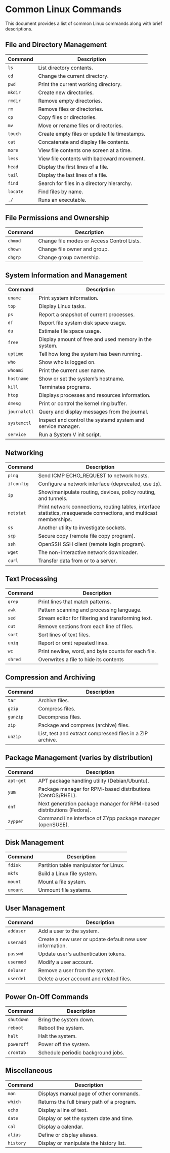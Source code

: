 # Common Linux Commands

This document provides a list of common Linux commands along with brief descriptions.

## File and Directory Management

| Command | Description                           |
|---------|---------------------------------------|
| `ls`    | List directory contents.              |
| `cd`    | Change the current directory.         |
| `pwd`   | Print the current working directory.  |
| `mkdir` | Create new directories.               |
| `rmdir` | Remove empty directories.             |
| `rm`    | Remove files or directories.          |
| `cp`    | Copy files or directories.            |
| `mv`    | Move or rename files or directories.  |
| `touch` | Create empty files or update file timestamps. |
| `cat`   | Concatenate and display file contents.|
| `more`  | View file contents one screen at a time. |
| `less`  | View file contents with backward movement. |
| `head`  | Display the first lines of a file.    |
| `tail`  | Display the last lines of a file.     |
| `find`  | Search for files in a directory hierarchy. |
| `locate`| Find files by name.                   |
| `./`    |	Runs an executable.                   |

## File Permissions and Ownership

| Command | Description                           |
|---------|---------------------------------------|
| `chmod` | Change file modes or Access Control Lists. |
| `chown` | Change file owner and group.          |
| `chgrp` | Change group ownership.               |

## System Information and Management

| Command   | Description                                     |
|-----------|-------------------------------------------------|
| `uname`   | Print system information.                       |
| `top`     | Display Linux tasks.                            |
| `ps`      | Report a snapshot of current processes.         |
| `df`      | Report file system disk space usage.            |
| `du`      | Estimate file space usage.                      |
| `free`    | Display amount of free and used memory in the system. |
| `uptime`  | Tell how long the system has been running.      |
| `who`     | Show who is logged on.                          |
| `whoami`  | Print the current user name.                    |
| `hostname`| Show or set the system’s hostname.              |
| `kill`    |	Terminates programs.                            |
| `htop`    |	Displays processes and resources information.   |
| `dmesg`   | Print or control the kernel ring buffer.        |
| `journalctl` | Query and display messages from the journal. |
| `systemctl`  | Inspect and control the systemd system and service manager. |
| `service` | Run a System V init script.                     |

## Networking

| Command  | Description                                       |
|----------|---------------------------------------------------|
| `ping`   | Send ICMP ECHO_REQUEST to network hosts.          |
| `ifconfig`| Configure a network interface (deprecated, use `ip`). |
| `ip`     | Show/manipulate routing, devices, policy routing, and tunnels. |
| `netstat`| Print network connections, routing tables, interface statistics, masquerade connections, and multicast memberships. |
| `ss`     | Another utility to investigate sockets.           |
| `scp`    | Secure copy (remote file copy program).           |
| `ssh`    | OpenSSH SSH client (remote login program).        |
| `wget`   | The non-interactive network downloader.           |
| `curl`   | Transfer data from or to a server.                |

## Text Processing

| Command | Description                                       |
|---------|---------------------------------------------------|
| `grep`  | Print lines that match patterns.                  |
| `awk`   | Pattern scanning and processing language.         |
| `sed`   | Stream editor for filtering and transforming text.|
| `cut`   | Remove sections from each line of files.          |
| `sort`  | Sort lines of text files.                         |
| `uniq`  | Report or omit repeated lines.                    |
| `wc`    | Print newline, word, and byte counts for each file.|
| `shred` |	Overwrites a file to hide its contents            |

## Compression and Archiving

| Command | Description                                       |
|---------|---------------------------------------------------|
| `tar`   | Archive files.                                    |
| `gzip`  | Compress files.                                   |
| `gunzip`| Decompress files.                                 |
| `zip`   | Package and compress (archive) files.             |
| `unzip` | List, test and extract compressed files in a ZIP archive. |

## Package Management (varies by distribution)

| Command  | Description                                      |
|----------|--------------------------------------------------|
| `apt-get`| APT package handling utility (Debian/Ubuntu).    |
| `yum`    | Package manager for RPM-based distributions (CentOS/RHEL). |
| `dnf`    | Next generation package manager for RPM-based distributions (Fedora). |
| `zypper` | Command line interface of ZYpp package manager (openSUSE). |

## Disk Management

| Command | Description                                      |
|---------|--------------------------------------------------|
| `fdisk` | Partition table manipulator for Linux.           |
| `mkfs`  | Build a Linux file system.                       |
| `mount` | Mount a file system.                             |
| `umount`| Unmount file systems.                            |

## User Management

| Command  | Description                                      |
|----------|--------------------------------------------------|
| `adduser`| Add a user to the system.                        |
| `useradd`| Create a new user or update default new user information. |
| `passwd` | Update user's authentication tokens.             |
| `usermod`| Modify a user account.                           |
| `deluser`| Remove a user from the system.                   |
| `userdel`| Delete a user account and related files.         |

## Power On-Off Commands

| Command   | Description                                     |
|-----------|-------------------------------------------------|
| `shutdown`| Bring the system down.                          |
| `reboot`  | Reboot the system.                              |
| `halt`    | Halt the system.                                |
| `poweroff`| Power off the system.                           |
| `crontab`| Schedule periodic background jobs.               |

## Miscellaneous

| Command  | Description                                      |
|----------|--------------------------------------------------|
| `man`    |	Displays manual page of other commands.         |
| `which`  |	Returns the full binary path of a program.      |
| `echo`   | Display a line of text.                          |
| `date`   | Display or set the system date and time.         |
| `cal`    | Display a calendar.                              |
| `alias`  | Define or display aliases.                       |
| `history`| Display or manipulate the history list.          |



